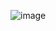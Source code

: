 
![image](https://github.com/eastbrain/KF-NIPT/assets/140467225/3ed80830-f998-4514-8154-c446de3df0d3)

